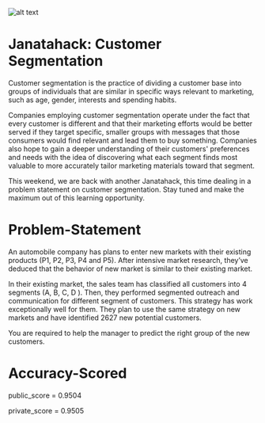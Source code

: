 ![alt text](https://datahack-prod.s3.ap-south-1.amazonaws.com/__sized__/contest_cover/Customer_Segmentation-thumbnail-1200x1200-90.jpg)
# Janatahack: Customer Segmentation

Customer segmentation is the practice of dividing a customer base into groups of individuals that are similar in specific ways relevant to marketing, such as age, gender, interests and spending habits.

Companies employing customer segmentation operate under the fact that every customer is different and that their marketing efforts would be better served if they target specific, smaller groups with messages that those consumers would find relevant and lead them to buy something. Companies also hope to gain a deeper understanding of their customers' preferences and needs with the idea of discovering what each segment finds most valuable to more accurately tailor marketing materials toward that segment.

This weekend, we are back with another Janatahack, this time dealing in a problem statement on customer segmentation. Stay tuned and make the maximum out of this learning opportunity.


# Problem-Statement

An automobile company has plans to enter new markets with their existing products (P1, P2, P3, P4 and P5). After intensive market research, they’ve deduced that the behavior of new market is similar to their existing market. 

In their existing market, the sales team has classified all customers into 4 segments (A, B, C, D ). Then, they performed segmented outreach and communication for different segment of customers. This strategy has work exceptionally well for them. They plan to use the same strategy on new markets and have identified 2627 new potential customers. 

You are required to help the manager to predict the right group of the new customers.

# Accuracy-Scored

public_score   =  0.9504

private_score  =  0.9505
